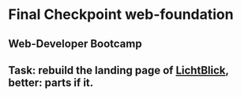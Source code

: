 # Final Checkpoint web-foundation
## Web-Developer Bootcamp
## Task: rebuild the landing page of [LichtBlick](https://www.lichtblick.de), better: parts if it.